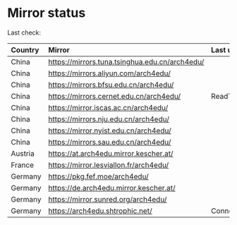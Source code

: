 <script src="./time.js"></script>
# Mirror status
Last check: <script type="text/javascript">localize(1755914010.2189271);</script>

|Country|Mirror|Last update|
|:------|:-----|:----------|
|China|https://mirrors.tuna.tsinghua.edu.cn/arch4edu/|<script type="text/javascript">localize(1755888209);</script>|
|China|https://mirrors.aliyun.com/arch4edu/|<script type="text/javascript">localize(1755888209);</script>|
|China|https://mirrors.bfsu.edu.cn/arch4edu/|<script type="text/javascript">localize(1755888209);</script>|
|China|https://mirrors.cernet.edu.cn/arch4edu/|ReadTimeout|
|China|https://mirror.iscas.ac.cn/arch4edu/|<script type="text/javascript">localize(1755888209);</script>|
|China|https://mirrors.nju.edu.cn/arch4edu/|<script type="text/javascript">localize(1755888209);</script>|
|China|https://mirror.nyist.edu.cn/arch4edu/|<script type="text/javascript">localize(1755888209);</script>|
|China|https://mirrors.sau.edu.cn/arch4edu/|<script type="text/javascript">localize(1755801754);</script>|
|Austria|https://at.arch4edu.mirror.kescher.at/|<script type="text/javascript">localize(1755888209);</script>|
|France|https://mirror.lesviallon.fr/arch4edu/|<script type="text/javascript">localize(1755888209);</script>|
|Germany|https://pkg.fef.moe/arch4edu/|<script type="text/javascript">localize(1755888209);</script>|
|Germany|https://de.arch4edu.mirror.kescher.at/|<script type="text/javascript">localize(1755888209);</script>|
|Germany|https://mirror.sunred.org/arch4edu/|<script type="text/javascript">localize(1755888209);</script>|
|Germany|https://arch4edu.shtrophic.net/|ConnectionError|

<script src="./tablefilter/tablefilter.js"></script>
<script src="./table.js"></script>